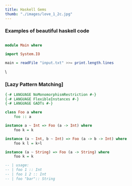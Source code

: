 ```yaml
---
title: Haskell Gems
thumb: "./images/love_1_2c.jpg"
---
```


### Examples of beautiful haskell code

``` haskell

module Main where

import System.IO

main = readFile "input.txt" >>= print.length.lines

```
\


### [Lazy Pattern Matching]

``` haskell
{-# LANGUAGE NoMonomorphismRestriction #-}
{-# LANGUAGE FlexibleInstances #-}
{-# LANGUAGE GADTs #-}

class Foo a where 
    foo :: a 

instance a ~ Int => Foo (a -> Int) where 
    foo k = k

instance (a ~ Int, b ~ Int) => Foo (a -> b -> Int) where 
    foo k l = k+l

instance (a ~ String) => Foo (a -> String) where 
    foo k = k

-- | usage: 
-- | foo 1 :: Int
-- | foo 1 2 :: Int
-- | foo "bar":: String
```

